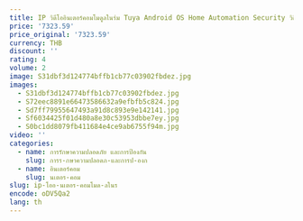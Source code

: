 ```yaml
---
title: IP วิดีโออินเตอร์คอมโมดูลในร่ม Tuya Android OS Home Automation Security วิดีโอประตูโทรศัพท์สําหรับอาคารอพาร์ตเมนต์หลายอาคาร
price: '7323.59'
price_original: '7323.59'
currency: THB
discount: ''
rating: 4
volume: 2
image: S31dbf3d124774bffb1cb77c03902fbdez.jpg
images:
  - S31dbf3d124774bffb1cb77c03902fbdez.jpg
  - S72eec8891e66473586632a9efbfb5c824.jpg
  - Sd7ff79955647493a91d8c893e9e142141.jpg
  - Sf6034425f01d480a8e30c53953dbbe7ey.jpg
  - S0bc1dd8079fb411684e4ce9ab6755f94m.jpg
video: ''
categories:
  - name: การรักษาความปลอดภัย และการป้องกัน
    slug: การร-กษาความปลอดภ-และการป-องก
  - name: อินเตอร์คอม
    slug: นเตอร-คอม
slug: ip-โออ-นเตอร-คอมโมด-ลในร
encode: oDV5Qa2
lang: th
---
```

  